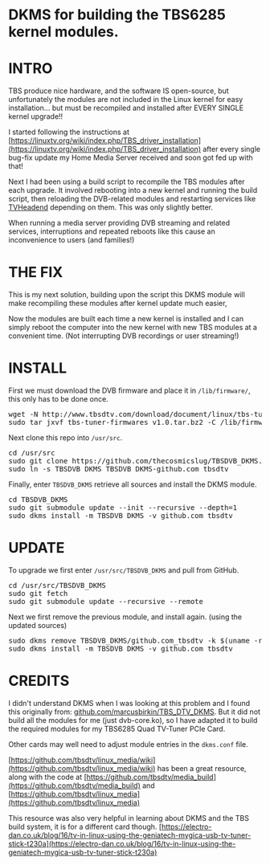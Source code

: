DKMS for building the TBS6285 kernel modules.
========

INTRO
=======
TBS produce nice hardware, and the software IS open-source, but unfortunately the modules are not included in the Linux kernel for easy installation... but must be recompiled and installed after EVERY SINGLE kernel upgrade!!

I started following the instructions at [https://linuxtv.org/wiki/index.php/TBS_driver_installation](https://linuxtv.org/wiki/index.php/TBS_driver_installation) after every single bug-fix update my Home Media Server received and soon got fed up with that!

Next I had been using a build script to recompile the TBS modules after each upgrade. It involved rebooting into a new kernel and running the build script, then reloading the DVB-related modules and restarting services like [TVHeadend](https://tvheadend.org/) depending on them. This was only slightly better.

When running a media server providing DVB streaming and related services, interruptions and repeated reboots like this cause an inconvenience to users (and families!)

THE FIX
=======
This is my next solution, building upon the script this DKMS module will make recompiling these modules after kernel update much easier, 

Now the modules are built each time a new kernel is installed and I can simply reboot the computer into the new kernel with new TBS modules at a convenient time. (Not interrupting DVB recordings or user streaming!)

INSTALL
=======
First we must download the DVB firmware and place it in `/lib/firmware/`, this only has to be done once.
<pre>
wget -N http://www.tbsdtv.com/download/document/linux/tbs-tuner-firmwares_v1.0.tar.bz2
sudo tar jxvf tbs-tuner-firmwares_v1.0.tar.bz2 -C /lib/firmware/
</pre>
Next clone this repo into `/usr/src`.
<pre>
cd /usr/src
sudo git clone https://github.com/thecosmicslug/TBSDVB_DKMS.git
sudo ln -s TBSDVB_DKMS TBSDVB_DKMS-github.com_tbsdtv
</pre>
Finally, enter `TBSDVB_DKMS` retrieve all sources and install the DKMS module.
<pre>
cd TBSDVB_DKMS
sudo git submodule update --init --recursive --depth=1
sudo dkms install -m TBSDVB_DKMS -v github.com_tbsdtv
</pre>

UPDATE
======
To upgrade we first enter `/usr/src/TBSDVB_DKMS` and pull from GitHub.
<pre>
cd /usr/src/TBSDVB_DKMS
sudo git fetch
sudo git submodule update --recursive --remote
</pre>
Next we first remove the previous module, and install again. (using the updated sources)
<pre>
sudo dkms remove TBSDVB_DKMS/github.com_tbsdtv -k $(uname -r)
sudo dkms install -m TBSDVB_DKMS -v github.com_tbsdtv
</pre>

CREDITS
=======
I didn't understand DKMS when I was looking at this problem and I found this originally from: 
[github.com/marcusbirkin/TBS_DTV_DKMS](https://github.com/marcusbirkin/TBS_DTV_DKMS). But it did not build all the modules for me (just dvb-core.ko), so I have adapted it to build the required modules for my TBS6285 Quad TV-Tuner PCIe Card. 

Other cards may well need to adjust module entries in the `dkms.conf` file. 

[https://github.com/tbsdtv/linux_media/wiki](https://github.com/tbsdtv/linux_media/wiki) has been a great resource,
 along with the code at [https://github.com/tbsdtv/media_build](https://github.com/tbsdtv/media_build) and [https://github.com/tbsdtv/linux_media](https://github.com/tbsdtv/linux_media)

This resource was also very helpful in learning about DKMS and the TBS build system, it is for a different card though.
[https://electro-dan.co.uk/blog/16/tv-in-linux-using-the-geniatech-mygica-usb-tv-tuner-stick-t230a](https://electro-dan.co.uk/blog/16/tv-in-linux-using-the-geniatech-mygica-usb-tv-tuner-stick-t230a)
